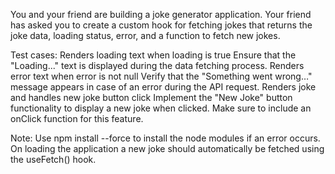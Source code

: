 You and your friend are building a joke generator application. Your friend has asked you to create a custom hook for fetching jokes that returns the joke data, loading status, error, and a function to fetch new jokes.

Test cases:
Renders loading text when loading is true
Ensure that the "Loading..." text is displayed during the data fetching process.
Renders error text when error is not null
Verify that the "Something went wrong…" message appears in case of an error during the API request.
Renders joke and handles new joke button click
Implement the "New Joke" button functionality to display a new joke when clicked. Make sure to include an onClick function for this feature.

Note:
Use npm install --force to install the node modules if an error occurs.
On loading the application a new joke should automatically be fetched using the useFetch() hook.
